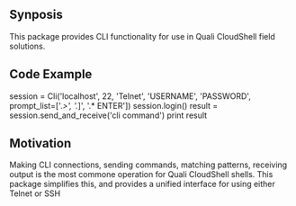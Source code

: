 ## Synposis

This package provides CLI functionality for use in Quali CloudShell field solutions.

## Code Example

session = Cli('localhost', 22, 'Telnet', 'USERNAME', 'PASSWORD', prompt_list=['.*>', '.*]', '.* ENTER'])
session.login()
result = session.send_and_receive('cli command')
print result

## Motivation

Making CLI connections, sending commands, matching patterns, receiving output is the most commone operation
for Quali CloudShell shells.  This package simplifies this, and provides a unified interface for using either
Telnet or SSH